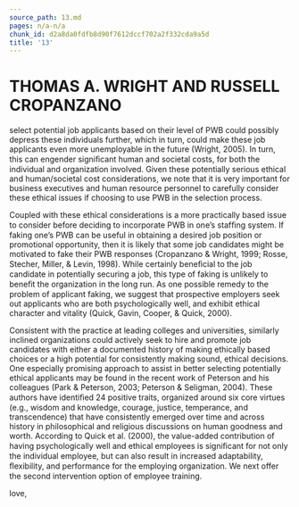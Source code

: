 ```yaml
---
source_path: 13.md
pages: n/a-n/a
chunk_id: d2a8da0fdfb8d90f7612dccf702a2f332cda9a5d
title: '13'
---
```

# THOMAS A. WRIGHT AND RUSSELL CROPANZANO

select potential job applicants based on their level of PWB could possibly depress these individuals further, which in turn, could make these job applicants even more unemployable in the future (Wright, 2005). In turn, this can engender signiﬁcant human and societal costs, for both the individual and organization involved. Given these potentially serious ethical and human/societal cost considerations, we note that it is very important for business executives and human resource personnel to carefully consider these ethical issues if choosing to use PWB in the selection process.

Coupled with these ethical considerations is a more practically based issue to consider before deciding to incorporate PWB in one’s stafﬁng system. If faking one’s PWB can be useful in obtaining a desired job position or promotional opportunity, then it is likely that some job candidates might be motivated to fake their PWB responses (Cropanzano & Wright, 1999; Rosse, Stecher, Miller, & Levin, 1998). While certainly beneﬁcial to the job candidate in potentially securing a job, this type of faking is unlikely to beneﬁt the organization in the long run. As one possible remedy to the problem of applicant faking, we suggest that prospective employers seek out applicants who are both psychologically well, and exhibit ethical character and vitality (Quick, Gavin, Cooper, & Quick, 2000).

Consistent with the practice at leading colleges and universities, similarly inclined organizations could actively seek to hire and promote job candidates with either a documented history of making ethically based choices or a high potential for consistently making sound, ethical decisions. One especially promising approach to assist in better selecting potentially ethical applicants may be found in the recent work of Peterson and his colleagues (Park & Peterson, 2003; Peterson & Seligman, 2004). These authors have identiﬁed 24 positive traits, organized around six core virtues (e.g., wisdom and knowledge, courage, justice, temperance, and transcendence) that have consistently emerged over time and across history in philosophical and religious discussions on human goodness and worth. According to Quick et al. (2000), the value-added contribution of having psychologically well and ethical employees is signiﬁcant for not only the individual employee, but can also result in increased adaptability, ﬂexibility, and performance for the employing organization. We next offer the second intervention option of employee training.

love,
